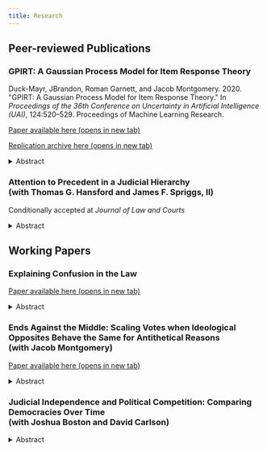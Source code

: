 ```yaml
---
title: Research
---
```


## Peer-reviewed Publications

### GPIRT: A Gaussian Process Model for Item Response Theory

Duck-Mayr, JBrandon, Roman Garnett, and Jacob Montgomery. 2020. "GPIRT: A Gaussian Process Model for Item Response
Theory." In _Proceedings of the 36th Conference on Uncertainty in Artificial Intelligence (UAI)_, 124:520–529. Proceedings of Machine Learning Research.

<a href="http://proceedings.mlr.press/v124/duck-mayr20a.html" target="_blank">Paper available here (opens in new tab)</a>

<a href="https://doi.org/10.7910/DVN/UZILPJ" target="_blank">Replication archive here (opens in new tab)</a>

<details>
    <summary>Abstract</summary>
    
    The goal of item response theoretic (IRT) models is to provide estimates of latent traits from binary observed indicators and at the same time to learn the item response functions (IRFs) that map from latent trait to observed response.
    However, in many cases observed behavior can deviate significantly from the parametric assumptions of traditional IRT models.
    Nonparametric IRT models overcome these challenges by relaxing assumptions about the form of the IRFs, but standard tools are unable to simultaneously estimate flexible IRFs and recover ability estimates for respondents.
    We propose a Bayesian nonparametric model that solves this problem by placing Gaussian process priors on the latent functions defining the IRFs.
    This allows us to simultaneously relax assumptions about the shape of the IRFs while preserving the ability to estimate latent traits.
    This in turn allows us to easily extend the model to further tasks such as active learning.
    GPIRT therefore provides a simple and intuitive solution to several longstanding problems in the IRT literature.
</details>


### Attention to Precedent in a Judicial Hierarchy <br/> (with Thomas G. Hansford and James F. Spriggs, II)

Conditionally accepted at _Journal of Law and Courts_

<details>
    <summary>Abstract</summary>

    Who controls the federal judicial agenda?
    Judicial agenda setting studies typically focus on the Supreme Court's agenda setting ability by considering individual case selection or attention to broad issue areas by the Court.
    We re-conceptualize the judicial agenda as attention to precedent and study the agenda setting ability of courts at all levels of the federal judicial hierarchy.
    We use decades of Supreme Court, appeals court, and district court citations to all Supreme Court cases decided between 1946 and 1986 to estimate a series of vector autoregression models that allow us to identify how each level of court initiates or responds to variation in the attention to a given precedent in other levels of court.
    The results reveal a new empirical regularity: while the Supreme Court may exert some top-down control of the federal judicial agenda, lower courts play an important role in influencing attention to precedent at the Court.
</details>


## Working Papers

### Explaining Confusion in the Law

<a href="duckmayr.github.io/papers/explaining-legal-confusion.pdf" target="_blank">Paper available here (opens in new tab)</a>

<details>
    <summary>Abstract</summary>

    Judges, scholars, and commentators decry confusing areas of judicially created policy.
    This could hurt courts’ policy making efficacy, so why do judges allow it to happen?
    Existing accounts explain inconsistent decisions, but not inconsistent rule formulation.
    I show policy can become confusing when judges explain rules in more abstract terms than they decide cases.
    To do so, I expand standard case-space models of judicial decision making to account for relationships between specific facts and broader doctrinal dimensions.
    This model of judicial decision making as a process of multi-step reasoning reveals that preference aggregation in such a context can lead to inconsistent collegial rules.
    I also outline a class of preference configurations on collegial courts in which this problem cannot arise.
</details>

### Ends Against the Middle: Scaling Votes when Ideological Opposites Behave the Same for Antithetical Reasons <br/> (with Jacob Montgomery)

<a href="duckmayr.github.io/papers/ggum.pdf" target="_blank">Paper available here (opens in new tab)</a>

<details>
    <summary>Abstract</summary>

    Standard methods for measuring ideology from voting records assume that individuals at the ideological ends should never vote together in opposition to moderates.
    In practice, however, there are many times when individuals from both extremes vote identically but for opposing reasons.
    Both liberal and conservative justices may dissent from the same Supreme Court decision but provide ideologically contradictory rationales.
    In legislative settings, ideological opposites may join together to oppose moderate legislation in pursuit of antithetical goals.
    We introduce a scaling model that accommodates ends against the middle voting and provide a novel estimation approach that improves upon existing routines.
    We apply this method to voting data from the United States Supreme Court and Congress and show it outperforms standard methods in terms of both congruence with qualitative insights and model fit.
    We argue our proposed method represents a superior default approach for generating one-dimensional ideological estimates in many important settings.
</details>

### Judicial Independence and Political Competition: Comparing Democracies Over Time <br/> (with Joshua Boston and David Carlson)

<details>
    <summary>Abstract</summary>

    Scholars of comparative courts have long been fascinated with variations in judicial independence across states, regimes, and time.
    Whether independence, in turn, depends on political competition remains an open question, as extant research has reached uncertain conclusions, often relying on questionable assumptions and data sources.
    This paper presents a formal model predicting the conditions under which legislative political competition causes a political power vacuum, which necessitates judicial independence and policy making.
    In short, when an ineffectual legislature cannot address a policy-seeker’s proposal, the courts can intervene, causing a *de facto* increase in judicial independence.
    Empirical results confirm these theoretically derived expectations, as aggregate measures of political competition across space and time cause significant changes in *de facto* judicial independence.
    Our findings have practical implications regarding when we might observe policy-seekers litigating issues rather than seeking legislation.
</details>

